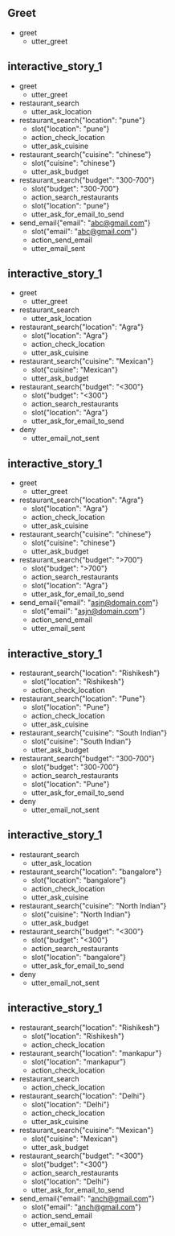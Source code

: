 
## Greet
* greet
    - utter_greet


## interactive_story_1
* greet
    - utter_greet
* restaurant_search
    - utter_ask_location
* restaurant_search{"location": "pune"}
    - slot{"location": "pune"}
    - action_check_location
    - utter_ask_cuisine
* restaurant_search{"cuisine": "chinese"}
    - slot{"cuisine": "chinese"}
    - utter_ask_budget
* restaurant_search{"budget": "300-700"}
    - slot{"budget": "300-700"}
    - action_search_restaurants
    - slot{"location": "pune"}
    - utter_ask_for_email_to_send
* send_email{"email": "abc@gmail.com"}
    - slot{"email": "abc@gmail.com"}
    - action_send_email
    - utter_email_sent

## interactive_story_1
* greet
    - utter_greet
* restaurant_search
    - utter_ask_location
* restaurant_search{"location": "Agra"}
    - slot{"location": "Agra"}
    - action_check_location
    - utter_ask_cuisine
* restaurant_search{"cuisine": "Mexican"}
    - slot{"cuisine": "Mexican"}
    - utter_ask_budget
* restaurant_search{"budget": "<300"}
    - slot{"budget": "<300"}
    - action_search_restaurants
    - slot{"location": "Agra"}
    - utter_ask_for_email_to_send
* deny
    - utter_email_not_sent

## interactive_story_1
* greet
    - utter_greet
* restaurant_search{"location": "Agra"}
    - slot{"location": "Agra"}
    - action_check_location
    - utter_ask_cuisine
* restaurant_search{"cuisine": "chinese"}
    - slot{"cuisine": "chinese"}
    - utter_ask_budget
* restaurant_search{"budget": ">700"}
    - slot{"budget": ">700"}
    - action_search_restaurants
    - slot{"location": "Agra"}
    - utter_ask_for_email_to_send
* send_email{"email": "asjn@domain.com"}
    - slot{"email": "asjn@domain.com"}
    - action_send_email
    - utter_email_sent

## interactive_story_1
* restaurant_search{"location": "Rishikesh"}
    - slot{"location": "Rishikesh"}
    - action_check_location
* restaurant_search{"location": "Pune"}
    - slot{"location": "Pune"}
    - action_check_location
    - utter_ask_cuisine
* restaurant_search{"cuisine": "South Indian"}
    - slot{"cuisine": "South Indian"}
    - utter_ask_budget
* restaurant_search{"budget": "300-700"}
    - slot{"budget": "300-700"}
    - action_search_restaurants
    - slot{"location": "Pune"}
    - utter_ask_for_email_to_send
* deny
    - utter_email_not_sent

## interactive_story_1
* restaurant_search
    - utter_ask_location
* restaurant_search{"location": "bangalore"}
    - slot{"location": "bangalore"}
    - action_check_location
    - utter_ask_cuisine
* restaurant_search{"cuisine": "North Indian"}
    - slot{"cuisine": "North Indian"}
    - utter_ask_budget
* restaurant_search{"budget": "<300"}
    - slot{"budget": "<300"}
    - action_search_restaurants
    - slot{"location": "bangalore"}
    - utter_ask_for_email_to_send
* deny
    - utter_email_not_sent

## interactive_story_1
* restaurant_search{"location": "Rishikesh"}
    - slot{"location": "Rishikesh"}
    - action_check_location
* restaurant_search{"location": "mankapur"}
    - slot{"location": "mankapur"}
    - action_check_location
* restaurant_search
    - action_check_location
* restaurant_search{"location": "Delhi"}
    - slot{"location": "Delhi"}
    - action_check_location
    - utter_ask_cuisine
* restaurant_search{"cuisine": "Mexican"}
    - slot{"cuisine": "Mexican"}
    - utter_ask_budget
* restaurant_search{"budget": "<300"}
    - slot{"budget": "<300"}
    - action_search_restaurants
    - slot{"location": "Delhi"}
    - utter_ask_for_email_to_send
* send_email{"email": "anch@gmail.com"}
    - slot{"email": "anch@gmail.com"}
    - action_send_email
    - utter_email_sent
